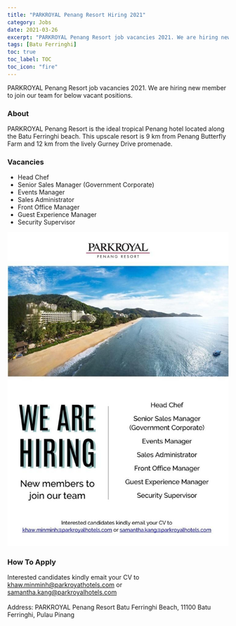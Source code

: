 ```yaml
---
title: "PARKROYAL Penang Resort Hiring 2021" 
category: Jobs 
date: 2021-03-26 
excerpt: "PARKROYAL Penang Resort job vacancies 2021. We are hiring new member to join our team for Head Chef, Senior Sales Manager, Event Manager, Sales Admin, Front Office Manager, Guest Experience Manager and Security Supervisor." 
tags: [Batu Ferringhi] 
toc: true 
toc_label: TOC 
toc_icon: "fire" 
--- 
```


PARKROYAL Penang Resort job vacancies 2021. We are hiring new member to join our team for below vacant positions.

### About
PARKROYAL Penang Resort is the ideal tropical Penang hotel located along the Batu Ferringhi beach. This upscale resort is 9 km from Penang Butterfly Farm and 12 km from the lively Gurney Drive promenade.

### Vacancies
- Head Chef
- Senior Sales Manager (Government Corporate)
- Events Manager
- Sales Administrator
- Front Office Manager
- Guest Experience Manager
- Security Supervisor

![PARKROYAL Penang Resort Jobs 2021!](/assets/images/2021-03/parkroyal-penang-resort-hiring-march-2021.jpg "PARKROYAL Penang Resort Jobs 2021")

### How To Apply 
Interested candidates kindly emait your CV to khaw.minminh@parkroyathotels.com or samantha.kang@parkroyalhotels.com
<br/><br/>
Address: PARKROYAL Penang Resort Batu Ferringhi Beach, 11100 Batu Ferringhi, Pulau Pinang